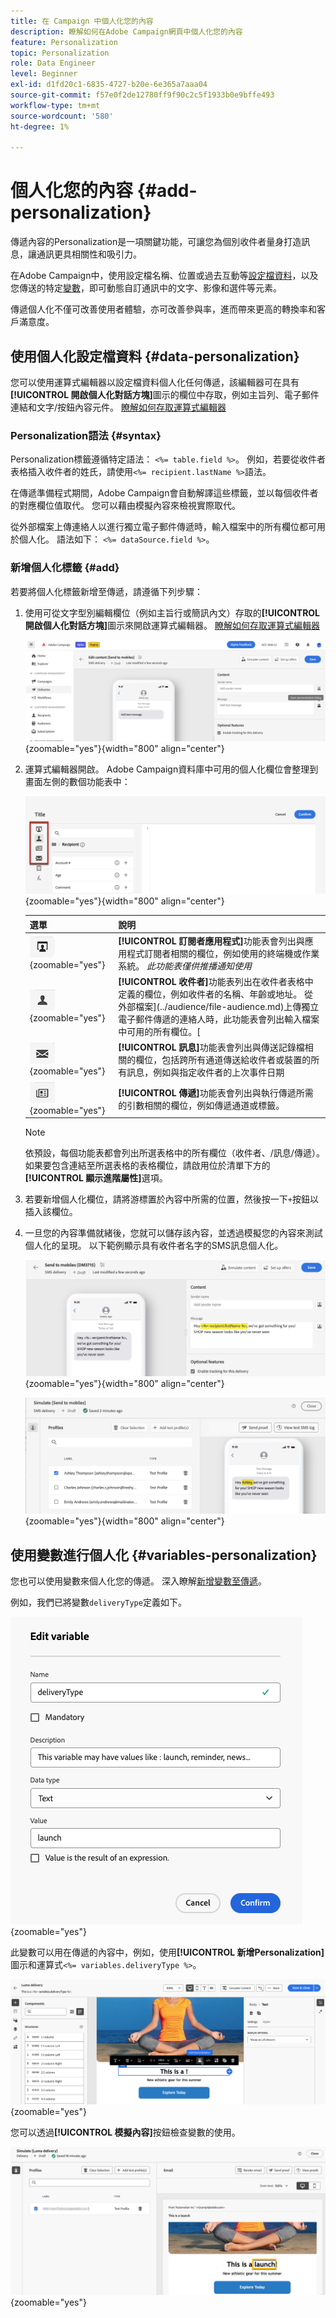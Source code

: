 ```yaml
---
title: 在 Campaign 中個人化您的內容
description: 瞭解如何在Adobe Campaign網頁中個人化您的內容
feature: Personalization
topic: Personalization
role: Data Engineer
level: Beginner
exl-id: d1fd20c1-6835-4727-b20e-6e365a7aaa04
source-git-commit: f57e0f2de12780ff9f90c2c5f1933b0e9bffe493
workflow-type: tm+mt
source-wordcount: '580'
ht-degree: 1%

---
```



# 個人化您的內容 {#add-personalization}

傳遞內容的Personalization是一項關鍵功能，可讓您為個別收件者量身打造訊息，讓通訊更具相關性和吸引力。

在Adobe Campaign中，使用設定檔名稱、位置或過去互動等[設定檔資料](#data-personalization)，以及您傳送的特定[變數](#variables-personalization)，即可動態自訂通訊中的文字、影像和選件等元素。

傳遞個人化不僅可改善使用者體驗，亦可改善參與率，進而帶來更高的轉換率和客戶滿意度。

## 使用個人化設定檔資料 {#data-personalization}

您可以使用運算式編輯器以設定檔資料個人化任何傳遞，該編輯器可在具有&#x200B;**[!UICONTROL 開啟個人化對話方塊]**&#x200B;圖示的欄位中存取，例如主旨列、電子郵件連結和文字/按鈕內容元件。 [瞭解如何存取運算式編輯器](gs-personalization.md/#access)

### Personalization語法 {#syntax}

Personalization標籤遵循特定語法： `<%= table.field %>`。 例如，若要從收件者表格插入收件者的姓氏，請使用`<%= recipient.lastName %>`語法。

在傳遞準備程式期間，Adobe Campaign會自動解譯這些標籤，並以每個收件者的對應欄位值取代。 您可以藉由模擬內容來檢視實際取代。

從外部檔案上傳連絡人以進行獨立電子郵件傳遞時，輸入檔案中的所有欄位都可用於個人化。 語法如下： `<%= dataSource.field %>`。

### 新增個人化標籤 {#add}

若要將個人化標籤新增至傳遞，請遵循下列步驟：

1. 使用可從文字型別編輯欄位（例如主旨行或簡訊內文）存取的&#x200B;**[!UICONTROL 開啟個人化對話方塊]**&#x200B;圖示來開啟運算式編輯器。 [瞭解如何存取運算式編輯器](gs-personalization.md/#access)

   ![](assets/perso-access.png){zoomable="yes"}{width="800" align="center"}

1. 運算式編輯器開啟。 Adobe Campaign資料庫中可用的個人化欄位會整理到畫面左側的數個功能表中：

   ![](assets/perso-insert-field.png){zoomable="yes"}{width="800" align="center"}

   | 選單 | 說明 |
   |-----|------------|
   | ![](assets/do-not-localize/perso-subscribers-menu.png){zoomable="yes"} | **[!UICONTROL 訂閱者應用程式]**&#x200B;功能表會列出與應用程式訂閱者相關的欄位，例如使用的終端機或作業系統。 *此功能表僅供推播通知使用* |
   | ![](assets/do-not-localize/perso-recipients-menu.png){zoomable="yes"} | **[!UICONTROL 收件者]**&#x200B;功能表列出在收件者表格中定義的欄位，例如收件者的名稱、年齡或地址。 從外部檔案](../audience/file-audience.md)上傳獨立電子郵件傳遞的連絡人時，此功能表會列出輸入檔案中可用的所有欄位。[ |
   | ![](assets/do-not-localize/perso-message-menu.png){zoomable="yes"} | **[!UICONTROL 訊息]**&#x200B;功能表會列出與傳送記錄檔相關的欄位，包括跨所有通道傳送給收件者或裝置的所有訊息，例如與指定收件者的上次事件日期 |
   | ![](assets/do-not-localize/perso-delivery-menu.png){zoomable="yes"} | **[!UICONTROL 傳遞]**&#x200B;功能表會列出與執行傳遞所需的引數相關的欄位，例如傳遞通道或標籤。 |

   >[!NOTE]
   >
   >依預設，每個功能表都會列出所選表格中的所有欄位（收件者、/訊息/傳遞）。 如果要包含連結至所選表格的表格欄位，請啟用位於清單下方的&#x200B;**[!UICONTROL 顯示進階屬性]**&#x200B;選項。

1. 若要新增個人化欄位，請將游標置於內容中所需的位置，然後按一下`+`按鈕以插入該欄位。

1. 一旦您的內容準備就緒後，您就可以儲存該內容，並透過模擬您的內容來測試個人化的呈現。 以下範例顯示具有收件者名字的SMS訊息個人化。

   ![](assets/perso-preview1.png){zoomable="yes"}{width="800" align="center"}

   ![](assets/perso-preview2.png){zoomable="yes"}{width="800" align="center"}

## 使用變數進行個人化 {#variables-personalization}

您也可以使用變數來個人化您的傳遞。
深入瞭解[新增變數至傳遞](../advanced-settings/delivery-settings.md#variables-delivery)。

例如，我們已將變數`deliveryType`定義如下。

![](assets/variables-deliveryType.png){zoomable="yes"}

此變數可以用在傳遞的內容中，例如，使用&#x200B;**[!UICONTROL 新增Personalization]**&#x200B;圖示和運算式`<%= variables.deliveryType %>`。

![](assets/variables-perso.png){zoomable="yes"}

您可以透過&#x200B;**[!UICONTROL 模擬內容]**&#x200B;按鈕檢查變數的使用。

![](assets/variables-simulate.png){zoomable="yes"}
